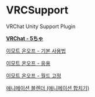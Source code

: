 # VRCSupport
VRChat Unity Support Plugin

**[VRChat - 5ちゃ](https://www.vrchat.net/home/user/usr_75ce294c-e79c-4568-b24e-c3184d520245)**

[이모트 온오프 - 기본 사용법](https://youtu.be/BaVhYW7nIhE)

[이모트 온오프 - 응용](https://youtu.be/K5sU_LXleOk)

[이모트 온오프 - 월드 고정](https://youtu.be/HNALQ_shDlM)

[애니메이션 블렌더 (애니메이션 합치기)](https://youtu.be/Wg-IQMFMlUo)

